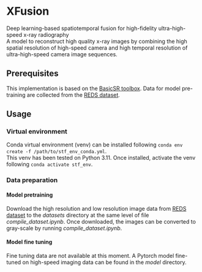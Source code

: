 # XFusion
Deep learning-based spatiotemporal fusion for high-fidelity ultra-high-speed x-ray radiography  
A model to reconstruct high quality x-ray images by combining the high spatial resolution of high-speed camera and high temporal resolution of ultra-high-speed camera image sequences.  

## Prerequisites
This implementation is based on the [BasicSR toolbox](https://github.com/XPixelGroup/BasicSR). Data for model pre-training are collected from the [REDS dataset](https://seungjunnah.github.io/Datasets/reds).  

## Usage
### Virtual environment
Conda virtual environment (venv) can be installed following `conda env create -f /path/to/stf_env_conda.yml`.  
This venv has been tested on Python 3.11. Once installed, activate the venv following `conda activate stf_env`.

### Data preparation
#### Model pretraining
Download the high resolution and low resolution image data from [REDS dataset](https://seungjunnah.github.io/Datasets/reds) to the *datasets* directory at the same level of file *compile_dataset.ipynb*.
Once downloaded, the images can be converted to gray-scale by running *compile_dataset.ipynb*.
#### Model fine tuning
Fine tuning data are not available at this moment. A Pytorch model fine-tuned on high-speed imaging data can be found in the *model* directory.
